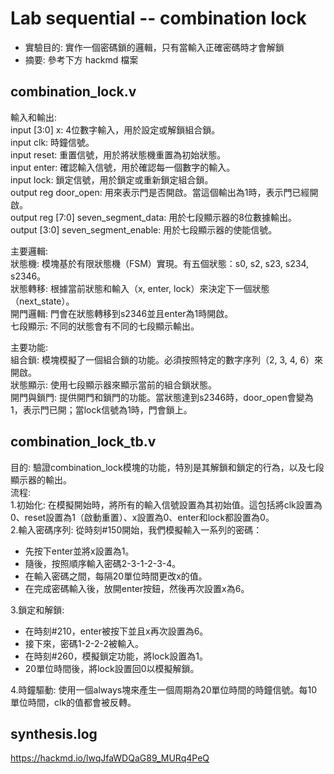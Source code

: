 # Lab sequential -- combination lock
* 實驗目的: 實作一個密碼鎖的邏輯，只有當輸入正確密碼時才會解鎖
* 摘要: 參考下方 hackmd 檔案 

## combination_lock.v
輸入和輸出:  
input [3:0] x: 4位數字輸入，用於設定或解鎖組合鎖。  
input clk: 時鐘信號。  
input reset: 重置信號，用於將狀態機重置為初始狀態。  
input enter: 確認輸入信號，用於確認每一個數字的輸入。  
input lock: 鎖定信號，用於鎖定或重新鎖定組合鎖。  
output reg door_open: 用來表示門是否開啟。當這個輸出為1時，表示門已經開啟。  
output reg [7:0] seven_segment_data: 用於七段顯示器的8位數據輸出。  
output [3:0] seven_segment_enable: 用於七段顯示器的使能信號。  

主要邏輯:  
狀態機: 模塊基於有限狀態機（FSM）實現。有五個狀態：s0, s2, s23, s234, s2346。  
狀態轉移: 根據當前狀態和輸入（x, enter, lock）來決定下一個狀態（next_state）。  
開門邏輯: 門會在狀態轉移到s2346並且enter為1時開啟。  
七段顯示: 不同的狀態會有不同的七段顯示輸出。  

主要功能:  
組合鎖: 模塊模擬了一個組合鎖的功能。必須按照特定的數字序列（2, 3, 4, 6）來開啟。  
狀態顯示: 使用七段顯示器來顯示當前的組合鎖狀態。  
開門與鎖門: 提供開門和鎖門的功能。當狀態達到s2346時，door_open會變為1，表示門已開；當lock信號為1時，門會鎖上。

## combination_lock_tb.v
目的: 驗證combination_lock模塊的功能，特別是其解鎖和鎖定的行為，以及七段顯示器的輸出。  
流程:  
1.初始化: 在模擬開始時，將所有的輸入信號設置為其初始值。這包括將clk設置為0、reset設置為1（啟動重置）、x設置為0、enter和lock都設置為0。  
2.輸入密碼序列: 從時刻#150開始，我們模擬輸入一系列的密碼：
* 先按下enter並將x設置為1。
* 隨後，按照順序輸入密碼2-3-1-2-3-4。
* 在輸入密碼之間，每隔20單位時間更改x的值。
* 在完成密碼輸入後，放開enter按鈕，然後再次設置x為6。

3.鎖定和解鎖:
* 在時刻#210，enter被按下並且x再次設置為6。
* 接下來，密碼1-2-2-2被輸入。
* 在時刻#260，模擬鎖定功能，將lock設置為1。
* 20單位時間後，將lock設置回0以模擬解鎖。

4.時鐘驅動: 使用一個always塊來產生一個周期為20單位時間的時鐘信號。每10單位時間，clk的值都會被反轉。

## synthesis.log
https://hackmd.io/lwqJfaWDQaG89_MURq4PeQ

